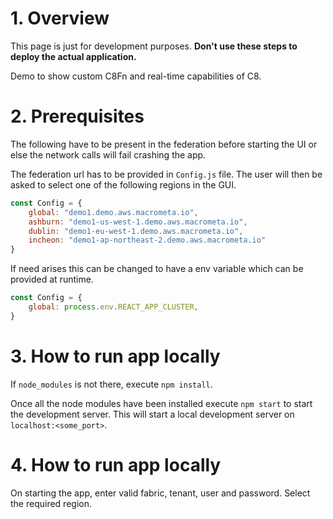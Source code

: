 
# 1. Overview

This page is just for development purposes. **Don't use these steps to deploy the actual application.**

Demo to show custom C8Fn and real-time capabilities of C8.

# 2. Prerequisites

The following have to be present in the federation before starting the UI or else the network calls will fail crashing the app.

The federation url has to be provided in `Config.js` file. The user will then be asked to select one of the following regions in the GUI.

```js
const Config = {
    global: "demo1.demo.aws.macrometa.io",
    ashburn: "demo1-us-west-1.demo.aws.macrometa.io",
    dublin: "demo1-eu-west-1.demo.aws.macrometa.io",
    incheon: "demo1-ap-northeast-2.demo.aws.macrometa.io"
}
```

If need arises this can be changed to have a env variable which can be provided at runtime.

```js
const Config = {
    global: process.env.REACT_APP_CLUSTER,
}
```

# 3. How to run app locally

If `node_modules` is not there, execute `npm install`.

Once all the node modules have been installed execute `npm start` to start the development server. This will start a local development server on `localhost:<some_port>`.

# 4. How to run app locally

On starting the app, enter valid fabric, tenant, user and password.
Select the required region.
